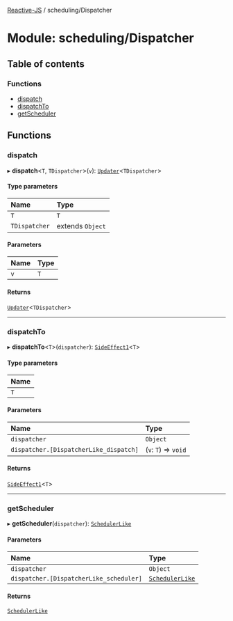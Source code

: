 [Reactive-JS](../README.md) / scheduling/Dispatcher

# Module: scheduling/Dispatcher

## Table of contents

### Functions

- [dispatch](scheduling_Dispatcher.md#dispatch)
- [dispatchTo](scheduling_Dispatcher.md#dispatchto)
- [getScheduler](scheduling_Dispatcher.md#getscheduler)

## Functions

### dispatch

▸ **dispatch**<`T`, `TDispatcher`\>(`v`): [`Updater`](functions.md#updater)<`TDispatcher`\>

#### Type parameters

| Name | Type |
| :------ | :------ |
| `T` | `T` |
| `TDispatcher` | extends `Object` |

#### Parameters

| Name | Type |
| :------ | :------ |
| `v` | `T` |

#### Returns

[`Updater`](functions.md#updater)<`TDispatcher`\>

___

### dispatchTo

▸ **dispatchTo**<`T`\>(`dispatcher`): [`SideEffect1`](functions.md#sideeffect1)<`T`\>

#### Type parameters

| Name |
| :------ |
| `T` |

#### Parameters

| Name | Type |
| :------ | :------ |
| `dispatcher` | `Object` |
| `dispatcher.[DispatcherLike_dispatch]` | (`v`: `T`) => `void` |

#### Returns

[`SideEffect1`](functions.md#sideeffect1)<`T`\>

___

### getScheduler

▸ **getScheduler**(`dispatcher`): [`SchedulerLike`](../interfaces/scheduling.SchedulerLike.md)

#### Parameters

| Name | Type |
| :------ | :------ |
| `dispatcher` | `Object` |
| `dispatcher.[DispatcherLike_scheduler]` | [`SchedulerLike`](../interfaces/scheduling.SchedulerLike.md) |

#### Returns

[`SchedulerLike`](../interfaces/scheduling.SchedulerLike.md)
